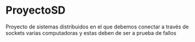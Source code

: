 # ProyectoSD
Proyecto de sistemas distribuidos en el que debemos conectar a través de sockets varias computadoras y estas deben de ser a prueba de fallos
